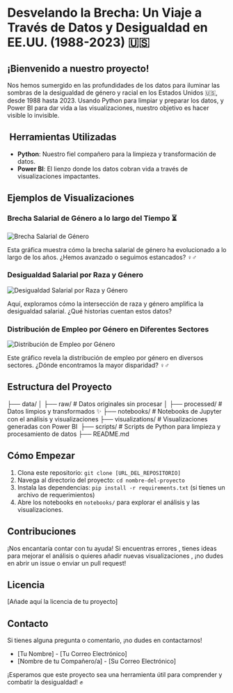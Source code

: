 # Desvelando la Brecha: Un Viaje a Través de Datos y Desigualdad en EE.UU. (1988-2023) 🇺🇸

## ¡Bienvenido a nuestro proyecto! 

Nos hemos sumergido en las profundidades de los datos  para iluminar las sombras de la desigualdad de género y racial en los Estados Unidos 🇺🇸, desde 1988 hasta 2023. Usando Python  para limpiar y preparar los datos, y Power BI  para dar vida a las visualizaciones, nuestro objetivo es hacer visible lo invisible.

## ️ Herramientas Utilizadas

* **Python**: Nuestro fiel compañero  para la limpieza y transformación de datos.
* **Power BI**: El lienzo  donde los datos cobran vida a través de visualizaciones impactantes.

##  Ejemplos de Visualizaciones

### Brecha Salarial de Género a lo largo del Tiempo ⏳

![Brecha Salarial de Género](URL_DE_TU_GRAFICA_BRECHA_SALARIAL_GENERO)

Esta gráfica muestra cómo la brecha salarial de género ha evolucionado a lo largo de los años. ¿Hemos avanzado o seguimos estancados? ‍♀️‍♂️

### Desigualdad Salarial por Raza y Género 

![Desigualdad Salarial por Raza y Género](URL_DE_TU_GRAFICA_DESIGUALDAD_SALARIAL_RAZA_GENERO)

Aquí, exploramos cómo la intersección de raza y género amplifica la desigualdad salarial. ¿Qué historias cuentan estos datos? 

### Distribución de Empleo por Género en Diferentes Sectores 

![Distribución de Empleo por Género](URL_DE_TU_GRAFICA_DISTRIBUCION_EMPLEO_GENERO)

Este gráfico revela la distribución de empleo por género en diversos sectores. ¿Dónde encontramos la mayor disparidad? ️‍♀️️‍♂️

##  Estructura del Proyecto
├── data/
│   ├── raw/ # Datos originales sin procesar
│   ├── processed/ # Datos limpios y transformados ✨
├── notebooks/ # Notebooks de Jupyter con el análisis y visualizaciones
├── visualizations/ # Visualizaciones generadas con Power BI ️
├── scripts/ # Scripts de Python para limpieza y procesamiento de datos
├── README.md
##  Cómo Empezar

1.  Clona este repositorio: `git clone [URL_DEL_REPOSITORIO]`
2.  Navega al directorio del proyecto: `cd nombre-del-proyecto`
3.  Instala las dependencias: `pip install -r requirements.txt` (si tienes un archivo de requerimientos)
4.  Abre los notebooks en `notebooks/` para explorar el análisis y las visualizaciones.

##  Contribuciones

¡Nos encantaría contar con tu ayuda! Si encuentras errores , tienes ideas para mejorar el análisis o quieres añadir nuevas visualizaciones , ¡no dudes en abrir un issue o enviar un pull request!

##  Licencia

[Añade aquí la licencia de tu proyecto]

##  Contacto

Si tienes alguna pregunta o comentario, ¡no dudes en contactarnos!

* [Tu Nombre] - [Tu Correo Electrónico] 
* [Nombre de tu Compañero/a] - [Su Correo Electrónico] 

¡Esperamos que este proyecto sea una herramienta útil para comprender y combatir la desigualdad! ✊
